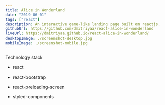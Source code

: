 ```yaml
---
title: Alice in Wonderland
date: "2019-06-01"
tags: ["react"]
description: An interactive game-like landing page built on reactjs.
githubUrl: https://github.com/dmitriyaa/react-alice-in-wonderland
liveUrl: https://dmitriyaa.github.io/react-alice-in-wonderland/
desktopImage: ./screenshot-desktop.jpg
mobileImage: ./screenshot-mobile.jpg
---
```


Technology stack

- react

- react-bootstrap

- react-preloading-screen

- styled-components
